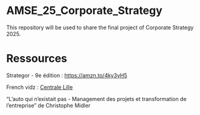 # AMSE_25_Corporate_Strategy

This repository will be used to share the final project of Corporate Strategy 2025. 

# Ressources
Strategor - 9e édition : https://amzn.to/4ky3yH5

French vidz : [Centrale Lille](https://youtube.com/playlist?list=PLyEVRAPdBGn0QiHYdsJ_IzcSHT7CA7pjC&si=JcXh-dlBlEbbyZT5)


“L’auto qui n’existait pas - Management des projets et transformation de l’entreprise” de Christophe Midler
